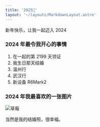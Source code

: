```yaml
---
title: '2025🐍'
layout: '~/layouts/MarkdownLayout.astro'
---
```


新年快乐，让我一起迈入 2024

### 2024 年最令我开心的事情

1. 在一起的第 2199 天领证
1. 我生日那天结婚
1. 温州行
1. 武汉行
1. 新设备 R6Mark2

### 2024 年我最喜欢的一张图片

![草莓](~/assets/images/yaer/2025-1.jpg)

当然是我的结婚照，很幸福。
